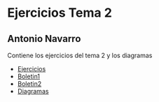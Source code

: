# Ejercicios Tema 2
## Antonio Navarro
Contiene los ejercicios del tema 2 y los diagramas
- [Ejercicios](./src/ejercicios)
- [Boletin1](./src/boletin1/)
- [Boletin2](./src/boletin2/)
- [Diagramas](./diagramas)
